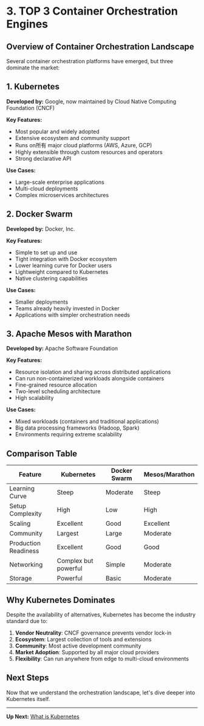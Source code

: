 # 3. TOP 3 Container Orchestration Engines

## Overview of Container Orchestration Landscape

Several container orchestration platforms have emerged, but three dominate the market:

## 1. Kubernetes

**Developed by:** Google, now maintained by Cloud Native Computing Foundation (CNCF)

**Key Features:**
- Most popular and widely adopted
- Extensive ecosystem and community support
- Runs on所有 major cloud platforms (AWS, Azure, GCP)
- Highly extensible through custom resources and operators
- Strong declarative API

**Use Cases:**
- Large-scale enterprise applications
- Multi-cloud deployments
- Complex microservices architectures

## 2. Docker Swarm

**Developed by:** Docker, Inc.

**Key Features:**
- Simple to set up and use
- Tight integration with Docker ecosystem
- Lower learning curve for Docker users
- Lightweight compared to Kubernetes
- Native clustering capabilities

**Use Cases:**
- Smaller deployments
- Teams already heavily invested in Docker
- Applications with simpler orchestration needs

## 3. Apache Mesos with Marathon

**Developed by:** Apache Software Foundation

**Key Features:**
- Resource isolation and sharing across distributed applications
- Can run non-containerized workloads alongside containers
- Fine-grained resource allocation
- Two-level scheduling architecture
- High scalability

**Use Cases:**
- Mixed workloads (containers and traditional applications)
- Big data processing frameworks (Hadoop, Spark)
- Environments requiring extreme scalability

## Comparison Table

| Feature | Kubernetes | Docker Swarm | Mesos/Marathon |
|---------|------------|--------------|----------------|
| Learning Curve | Steep | Moderate | Steep |
| Setup Complexity | High | Low | High |
| Scaling | Excellent | Good | Excellent |
| Community | Largest | Large | Moderate |
| Production Readiness | Excellent | Good | Good |
| Networking | Complex but powerful | Simple | Moderate |
| Storage | Powerful | Basic | Moderate |

## Why Kubernetes Dominates

Despite the availability of alternatives, Kubernetes has become the industry standard due to:

1. **Vendor Neutrality**: CNCF governance prevents vendor lock-in
2. **Ecosystem**: Largest collection of tools and extensions
3. **Community**: Most active development community
4. **Market Adoption**: Supported by all major cloud providers
5. **Flexibility**: Can run anywhere from edge to multi-cloud environments

## Next Steps

Now that we understand the orchestration landscape, let's dive deeper into Kubernetes itself.

---

**Up Next:** [What is Kubernetes](./03-what-is-kubernetes.md)

